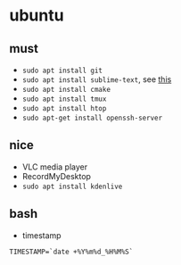# ubuntu

## must
* `sudo apt install git`
* `sudo apt install sublime-text`, see [this](https://www.sublimetext.com/docs/3/linux_repositories.html)
* `sudo apt install cmake`
* `sudo apt install tmux`
* `sudo apt install htop`
* `sudo apt-get install openssh-server`

## nice
* VLC media player
* RecordMyDesktop
* `sudo apt install kdenlive`

## bash
* timestamp
```
TIMESTAMP=`date +%Y%m%d_%H%M%S`
```
